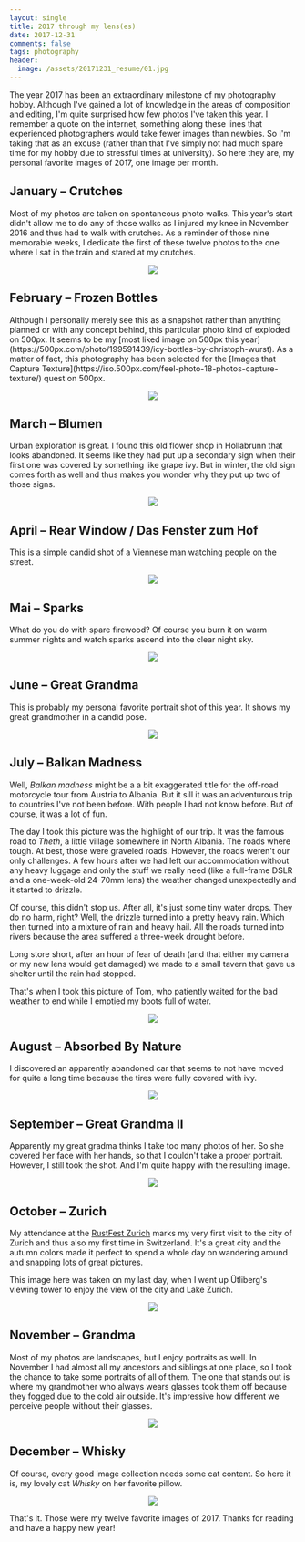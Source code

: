 ```yaml
---
layout: single
title: 2017 through my lens(es)
date: 2017-12-31
comments: false
tags: photography
header:
  image: /assets/20171231_resume/01.jpg
---
```


The year 2017 has been an extraordinary milestone of my photography hobby.
Although I've gained a lot of knowledge in the areas of composition and editing,
I'm quite surprised how few photos I've taken this year. I remember
a quote on the internet, something along these lines that experienced photographers
would take fewer images than newbies. So I'm taking that as an excuse (rather than
that I've simply not had much spare time for my hobby due to stressful times at
university).
So here they are, my personal favorite images of 2017, one image per month.

<h2>January – Crutches</h2>

Most of my photos are taken on spontaneous photo walks. This year's start didn't
allow me to do any of those walks as I injured my knee in November 2016 and thus
had to walk with crutches. As a reminder of those nine memorable weeks, I
dedicate the first of these twelve photos to the one where I sat in the train and
stared at my crutches.

<p align="center"><img src="/assets/20171231_resume/01.jpg"></p>

<h2>February – Frozen Bottles</h2>
Although I personally merely see this as a snapshot rather than anything planned or
with any concept behind, this particular photo kind of exploded on 500px. It
seems to be my [most liked image on 500px this year](https://500px.com/photo/199591439/icy-bottles-by-christoph-wurst).
As a matter of fact, this photography has been selected for the
[Images that Capture Texture](https://iso.500px.com/feel-photo-18-photos-capture-texture/)
quest on 500px.

<p align="center"><img src="/assets/20171231_resume/02.jpg"></p>

<h2>March – Blumen</h2>

Urban exploration is great. I found this old flower shop in Hollabrunn that
looks abandoned. It seems like they had put up a secondary sign when their
first one was covered by something like grape ivy. But in winter, the old sign
comes forth as well and thus makes you wonder why they put up two of those signs.

<p align="center"><img src="/assets/20171231_resume/03.jpg"></p>

<h2>April – Rear Window / Das Fenster zum Hof</h2>

This is a simple candid shot of a Viennese man watching people
on the street.

<p align="center"><img src="/assets/20171231_resume/04.jpg"></p>

<h2>Mai – Sparks</h2>

What do you do with spare firewood? Of course you burn it on warm
summer nights and watch sparks ascend into the clear night sky.

<p align="center"><img src="/assets/20171231_resume/05.jpg"></p>

<h2>June – Great Grandma</h2>

This is probably my personal favorite portrait shot of this year. It shows
my great grandmother in a candid pose.

<p align="center"><img src="/assets/20171231_resume/06.jpg"></p>

<h2>July – Balkan Madness</h2>

Well, *Balkan madness* might be a a bit exaggerated title for the off-road
motorcycle tour from Austria to Albania. But it sill it was an adventurous
trip to countries I've not been before. With people I had not know before.
But of course, it was a lot of fun.

The day I took this picture was the highlight of our trip. It was the famous
road to *Theth*, a little village somewhere in North Albania. The roads where
tough. At best, those were graveled roads. However, the roads weren't our only
challenges. A few hours after we had left our accommodation without any heavy
luggage and only the stuff we really need (like a full-frame DSLR and a
one-week-old 24-70mm lens) the weather changed unexpectedly and it started
to drizzle.

Of course, this didn't stop us. After all, it's just some tiny water drops.
They do no harm, right? Well, the drizzle turned into a pretty heavy rain.
Which then turned into a mixture of rain and heavy hail. All the roads turned
into rivers because the area suffered a three-week drought before.

Long store short, after an hour of fear of death (and that either my camera
or my new lens would get damaged) we made to a small tavern that gave us
shelter until the rain had stopped.

That's when I took this picture of Tom, who patiently waited for the bad
weather to end while I emptied my boots full of water.

<p align="center"><img src="/assets/20171231_resume/07.jpg"></p>

<h2>August – Absorbed By Nature</h2>

I discovered an apparently abandoned car that seems to not have moved for
quite a long time because the tires were fully covered with ivy.

<p align="center"><img src="/assets/20171231_resume/08.jpg"></p>

<h2>September – Great Grandma II</h2>

Apparently my great gradma thinks I take too many photos of her. So she covered
her face with her hands, so that I couldn't take a proper portrait. However, I
still took the shot. And I'm quite happy with the resulting image.

<p align="center"><img src="/assets/20171231_resume/09.jpg"></p>

<h2>October – Zurich</h2>

My attendance at the [RustFest Zurich](http://zurich.rustfest.eu/) marks my
very first visit to the city of Zurich and thus also my first time in
Switzerland. It's a great city and the autumn colors made it perfect to spend
a whole day on wandering around and snapping lots of great pictures.

This image here was taken on my last day, when I went up Ütliberg's viewing
tower to enjoy the view of the city and Lake Zurich.

<p align="center"><img src="/assets/20171231_resume/10.jpg"></p>

<h2>November – Grandma</h2>

Most of my photos are landscapes, but I enjoy portraits as well. In November
I had almost all my ancestors and siblings at one place, so I took the chance
to take some portraits of all of them. The one that stands out is where my
grandmother who always wears glasses took them off because they fogged due
to the cold air outside. It's impressive how different we perceive people
without their glasses.

<p align="center"><img src="/assets/20171231_resume/11.jpg"></p>

<h2>December – Whisky</h2>

Of course, every good image collection needs some cat content. So here it is,
my lovely cat *Whisky* on her favorite pillow.

<p align="center"><img src="/assets/20171231_resume/12.jpg"></p>

That's it. Those were my twelve favorite images of 2017. Thanks for
reading and have a happy new year!
